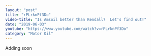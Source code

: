 ```yaml
---
layout: "post"
title: "rPLrknPf3Do"
video-title: "Is Amsoil better than Kendall?  Let's find out!"
date: "2019-06-03"
youtube: "https://www.youtube.com/watch?v=rPLrknPf3Do"
category: "Motor Oil"
---
```

<div class="space-y-1"><p class="text-gray-400">Adding soon</p></div>
